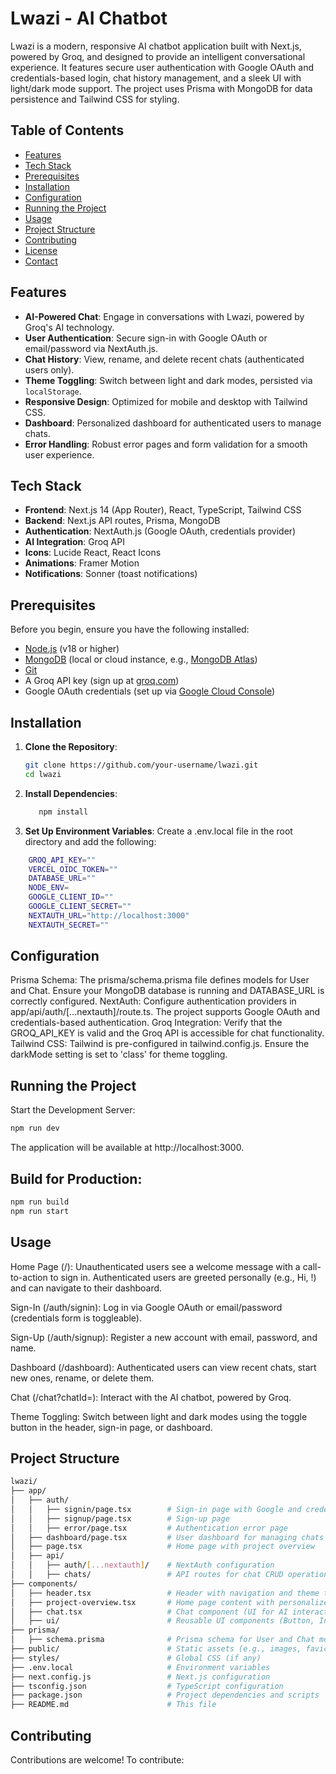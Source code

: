 # Lwazi - AI Chatbot

Lwazi is a modern, responsive AI chatbot application built with Next.js, powered by Groq, and designed to provide an intelligent conversational experience. It features secure user authentication with Google OAuth and credentials-based login, chat history management, and a sleek UI with light/dark mode support. The project uses Prisma with MongoDB for data persistence and Tailwind CSS for styling.

## Table of Contents
- [Features](#features)
- [Tech Stack](#tech-stack)
- [Prerequisites](#prerequisites)
- [Installation](#installation)
- [Configuration](#configuration)
- [Running the Project](#running-the-project)
- [Usage](#usage)
- [Project Structure](#project-structure)
- [Contributing](#contributing)
- [License](#license)
- [Contact](#contact)

## Features
- **AI-Powered Chat**: Engage in conversations with Lwazi, powered by Groq's AI technology.
- **User Authentication**: Secure sign-in with Google OAuth or email/password via NextAuth.js.
- **Chat History**: View, rename, and delete recent chats (authenticated users only).
- **Theme Toggling**: Switch between light and dark modes, persisted via `localStorage`.
- **Responsive Design**: Optimized for mobile and desktop with Tailwind CSS.
- **Dashboard**: Personalized dashboard for authenticated users to manage chats.
- **Error Handling**: Robust error pages and form validation for a smooth user experience.

## Tech Stack
- **Frontend**: Next.js 14 (App Router), React, TypeScript, Tailwind CSS
- **Backend**: Next.js API routes, Prisma, MongoDB
- **Authentication**: NextAuth.js (Google OAuth, credentials provider)
- **AI Integration**: Groq API
- **Icons**: Lucide React, React Icons
- **Animations**: Framer Motion
- **Notifications**: Sonner (toast notifications)

## Prerequisites
Before you begin, ensure you have the following installed:
- [Node.js](https://nodejs.org/) (v18 or higher)
- [MongoDB](https://www.mongodb.com/) (local or cloud instance, e.g., [MongoDB Atlas](https://www.mongodb.com/cloud/atlas))
- [Git](https://git-scm.com/)
- A Groq API key (sign up at [groq.com](https://groq.com/))
- Google OAuth credentials (set up via [Google Cloud Console](https://console.cloud.google.com/))

## Installation
1. **Clone the Repository**:
   ```bash
   git clone https://github.com/your-username/lwazi.git
   cd lwazi
   ```

2. **Install Dependencies**:
   ```bash
      npm install
    ```

4. **Set Up Environment Variables**:
   Create a .env.local file in the root directory and add the following:

```bash
    GROQ_API_KEY=""
    VERCEL_OIDC_TOKEN=""
    DATABASE_URL=""
    NODE_ENV=
    GOOGLE_CLIENT_ID=""
    GOOGLE_CLIENT_SECRET=""
    NEXTAUTH_URL="http://localhost:3000"
    NEXTAUTH_SECRET=""
```


## Configuration

Prisma Schema: The prisma/schema.prisma file defines models for User and Chat. Ensure your MongoDB database is running and DATABASE_URL is correctly configured.
NextAuth: Configure authentication providers in app/api/auth/[...nextauth]/route.ts. The project supports Google OAuth and credentials-based authentication.
Groq Integration: Verify that the GROQ_API_KEY is valid and the Groq API is accessible for chat functionality.
Tailwind CSS: Tailwind is pre-configured in tailwind.config.js. Ensure the darkMode setting is set to 'class' for theme toggling.

## Running the Project

Start the Development Server:
```bash
npm run dev
```

The application will be available at http://localhost:3000.

## Build for Production:

```bash
npm run build
npm run start
```



## Usage

Home Page (/): Unauthenticated users see a welcome message with a call-to-action to sign in. Authenticated users are greeted personally (e.g., Hi, <name>!) and can navigate to their dashboard.

Sign-In (/auth/signin): Log in via Google OAuth or email/password (credentials form is toggleable).

Sign-Up (/auth/signup): Register a new account with email, password, and name.

Dashboard (/dashboard): Authenticated users can view recent chats, start new ones, rename, or delete them.

Chat (/chat?chatId=<id>): Interact with the AI chatbot, powered by Groq.

Theme Toggling: Switch between light and dark modes using the toggle button in the header, sign-in page, or dashboard.

## Project Structure
```bash
lwazi/
├── app/
│   ├── auth/
│   │   ├── signin/page.tsx        # Sign-in page with Google and credentials login
│   │   ├── signup/page.tsx        # Sign-up page
│   │   ├── error/page.tsx         # Authentication error page
│   ├── dashboard/page.tsx         # User dashboard for managing chats
│   ├── page.tsx                   # Home page with project overview
│   ├── api/
│   │   ├── auth/[...nextauth]/    # NextAuth configuration
│   │   ├── chats/                 # API routes for chat CRUD operations
├── components/
│   ├── header.tsx                 # Header with navigation and theme toggle
│   ├── project-overview.tsx       # Home page content with personalized greeting
│   ├── chat.tsx                   # Chat component (UI for AI interaction)
│   ├── ui/                        # Reusable UI components (Button, Input, etc.)
├── prisma/
│   ├── schema.prisma              # Prisma schema for User and Chat models
├── public/                        # Static assets (e.g., images, favicon)
├── styles/                        # Global CSS (if any)
├── .env.local                     # Environment variables
├── next.config.js                 # Next.js configuration
├── tsconfig.json                  # TypeScript configuration
├── package.json                   # Project dependencies and scripts
├── README.md                      # This file
```

## Contributing
Contributions are welcome! To contribute:


